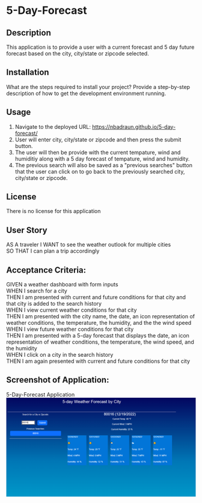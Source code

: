 # 5-Day-Forecast 

## Description

This application is to provide a user with a current forecast and 5 day future forecast based on the city, city/state or zipcode selected.  

## Installation

What are the steps required to install your project? Provide a step-by-step description of how to get the development environment running.

## Usage

1. Navigate to the deployed URL: https://nbadraun.github.io/5-day-forecast/
2. User will enter city, city/state or zipcode and then press the submit button.  
3. The user will then be provide with the current tempature, wind and humiditiy along with a 5 day forecast of tempature, wind and humidity. 
4. The previous search will also be saved as a "previous searches" button that the user can click on to go back to the previously searched city, city/state or zipcode.  

## License

There is no license for this application 

## User Story
AS A traveler
I WANT to see the weather outlook for multiple cities <br>
SO THAT I can plan a trip accordingly <br>

## Acceptance Criteria: 
GIVEN a weather dashboard with form inputs <br>
WHEN I search for a city <br>
THEN I am presented with current and future conditions for that city and that city is added to the search history <br>
WHEN I view current weather conditions for that city <br>
THEN I am presented with the city name, the date, an icon representation of weather conditions, the temperature, the humidity, and the the wind speed <br>
WHEN I view future weather conditions for that city <br>
THEN I am presented with a 5-day forecast that displays the date, an icon representation of weather conditions, the temperature, the wind speed, and the humidity <br>
WHEN I click on a city in the search history <br>
THEN I am again presented with current and future conditions for that city <br>

## Screenshot of Application:  

5-Day-Forecast Application <br>
<img src="assets\5-day-forecast.PNG" alt="Picture of the 5-day-forecast Application.">



